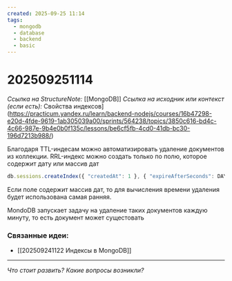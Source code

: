 ```yaml
---
created: 2025-09-25 11:14
tags:
  - mongodb
  - database
  - backend
  - basic
---
```

# 202509251114
*Ссылка на StructureNote:* [[MongoDB]]
*Ссылка на исходник или контекст (если есть):* Свойства индексов](https://practicum.yandex.ru/learn/backend-nodejs/courses/16b47298-e20d-4fde-9619-1ab305039a00/sprints/564238/topics/3850c616-bd4c-4c66-987e-9b4e0b0f135c/lessons/be6cf5fb-4cd0-41db-bc30-196d7213b988/)

Благодаря TTL-индесам можно автоматизировать удаление документов из коллекции. RRL-индекс можно создать только по полю, которое содержит дату или массив дат
```ts
db.sessions.createIndex({ "createdAt": 1 }, { "expireAfterSeconds": DAY_IN_SECONDS });
```
Если поле содержит массив дат, то для вычисления времени удаления будет использована самая ранняя.

MondoDB запускает задачу на удаление таких документов каждую минуту, то есть документ может сущестовать 
### Связанные идеи:
*   [[202509241122 Индексы в MongoDB]]
---

*Что стоит развить? Какие вопросы возникли?*